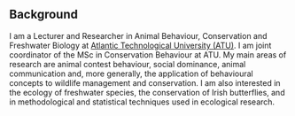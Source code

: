<!--
**martingammell/martingammell** is a ✨ _special_ ✨ repository because its `README.md` (this file) appears on your GitHub profile.
-->

## Background
I am a Lecturer and Researcher in Animal Behaviour, Conservation and Freshwater Biology at <a href="http://www.atu.ie">Atlantic Technological University (ATU)</a>. I am joint coordinator of the MSc in Conservation Behaviour at ATU. My main areas of research are animal contest behaviour, social dominance, animal communication and, more generally, the application of behavioural concepts to wildlife management and conservation. I am also interested in the ecology of freshwater species, the conservation of Irish butterflies, and in methodological and statistical techniques used in ecological research.

